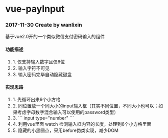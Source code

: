 # vue-payInput
### 2017-11-30 Create by wanlixin

基于vue2.0开的一个类似微信支付密码输入的组件

#### 功能描述
<ol>
  <li>1. 仅支持输入数字且仅6位</li>
  <li>2. 输入字符不可见</li>
  <li>3. 输入密码完毕自动隐藏键盘</li>
</ol>

#### 实现思路
<ol>
  <li>1. 先循环出来6个小方格</li>
  <li>2. 同位置放一个同大小的input输入框（其实不同位置，不同大小也可以；如果考虑字母数字混合输入可以使用的password类型）</li>
  <li>3. ``` input type="number" ```</li>
  <li>4. 利用vue里面 watch 检测输入框内容的长度，处理到6个小方格里面  </li>
  <li>5. 隐藏的小黑圆点，采用before伪类实现，减少DOM</li>
</ol>
